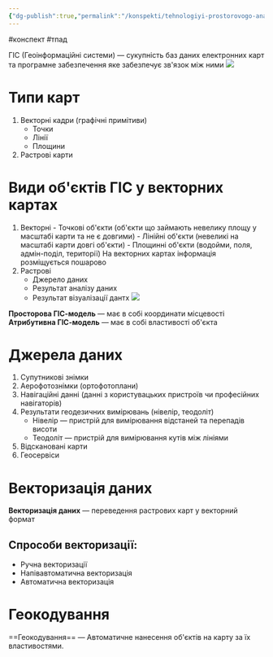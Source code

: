 ```yaml
---
{"dg-publish":true,"permalink":"/konspekti/tehnologiyi-prostorovogo-analizu-dannih/1-osnovni-ponyattya-gis-tehnologij/"}
---
```

#конспект #тпад

ГІС (Геоінформаційні системи) — сукупність баз даних електронних карт та програмне забезпечення яке забезпечує зв'язок між ними
![](https://i.imgur.com/4LJnA7p.png)

# Типи карт
1. Векторні кадри (графічні примітиви)
   - Точки
   - Лінії
   - Площини
2. Растрові карти
# Види об'єктів ГІС у векторних картах
1. Векторні - Точкові об'єкти (об'єкти що займають невелику площу у масштабі карти та не є довгими) - Лінійні об'єкти (невеликі на масштабі карти довгі об'єкти) - Площинні об'єкти (водойми, поля, адмін-поділ, території)
   На векторних картах інформація розміщується пошарово
2. Растрові
   - Джерело даних
   - Результат аналізу даних
   - Результат візуалізації дантх
![](https://i.imgur.com/eNqu8Eu.png)

**Просторова ГІС-модель** — має в собі координати місцевості
**Атрибутивна ГІС-модель** — має в собі властивості об'єкта
# Джерела даних
1. Супутникові знімки
2. Аерофотознімки (ортофотоплани)
3. Навігаційні данні (данні з користувацьких пристроїв чи професійних навігаторів)
4. Результати геодезичних вимірювань (нівелір, теодоліт)
   - Нівелір — пристрій для вимірювання відстаней та перепадів висоти
   - Теодоліт — пристрій для вимірювання кутів між лініями
5. Відскановані карти
6. Геосервіси
# Векторизація даних
**Векторизація даних** — переведення растрових карт у векторний формат
## Спрособи векторизації:
- Ручна векторизації
- Напівавтоматична векторизація
- Автоматична векторизація
# Геокодування
==Геокодування== — Автоматичне нанесення об'єктів на карту за їх властивостями.
